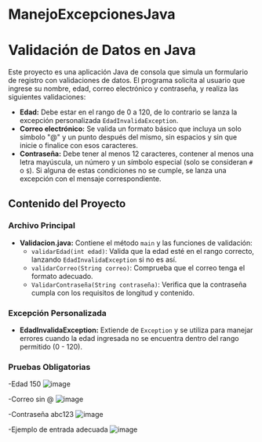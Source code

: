 # ManejoExcepcionesJava
# Validación de Datos en Java

Este proyecto es una aplicación Java de consola que simula un formulario de registro con validaciones de datos. El programa solicita al usuario que ingrese su nombre, edad, correo electrónico y contraseña, y realiza las siguientes validaciones:

- **Edad:** Debe estar en el rango de 0 a 120, de lo contrario se lanza la excepción personalizada `EdadInvalidaException`.
- **Correo electrónico:** Se valida un formato básico que incluya un solo símbolo "@" y un punto después del mismo, sin espacios y sin que inicie o finalice con esos caracteres.
- **Contraseña:** Debe tener al menos 12 caracteres, contener al menos una letra mayúscula, un número y un símbolo especial (solo se consideran `#` o `$`). Si alguna de estas condiciones no se cumple, se lanza una excepción con el mensaje correspondiente.

## Contenido del Proyecto

### Archivo Principal
- **Validacion.java:** Contiene el método `main` y las funciones de validación:
  - `validarEdad(int edad)`: Valida que la edad esté en el rango correcto, lanzando `EdadInvalidaException` si no es así.
  - `validarCorreo(String correo)`: Comprueba que el correo tenga el formato adecuado.
  - `ValidarContraseña(String contraseña)`: Verifica que la contraseña cumpla con los requisitos de longitud y contenido.

### Excepción Personalizada
- **EdadInvalidaException:** Extiende de `Exception` y se utiliza para manejar errores cuando la edad ingresada no se encuentra dentro del rango permitido (0 - 120).

### Pruebas Obligatorias 
-Edad 150 
![image](https://github.com/user-attachments/assets/3c6a0a88-fcb7-4925-bd57-ba8f4ab18879)

-Correo sin @
![image](https://github.com/user-attachments/assets/2379f825-043e-4dfd-a213-0d91c67c81e0)

-Contraseña abc123
![image](https://github.com/user-attachments/assets/5a9393e0-ba23-49ad-a029-4970c0ba16b8)

-Ejemplo de entrada adecuada
![image](https://github.com/user-attachments/assets/d6263c61-7749-4002-a9b8-024d68013c97)




